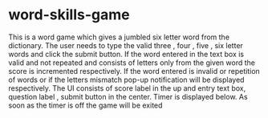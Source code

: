 # word-skills-game
This is a word game which gives a jumbled six letter word from the dictionary. The user needs to type the valid three , four , five , six letter words and click the submit button. If the word entered in the text box is valid and not repeated and consists of letters only from the given word the score is incremented respectively.
If the word entered is invalid or repetition of words or if the letters mismatch pop-up notification will be displayed respectively. The UI consists of score label in the up and entry text box, question label , submit button in the center. Timer is displayed below. As soon as the timer is off the game will be exited 

